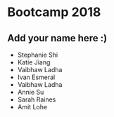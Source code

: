 # Bootcamp 2018

## Add your name here :)
* Stephanie Shi
* Katie Jiang
* Vaibhaw Ladha 
* Ivan Esmeral
* Vaibhaw Ladha
* Annie Su
* Sarah Raines
* Amit Lohe
